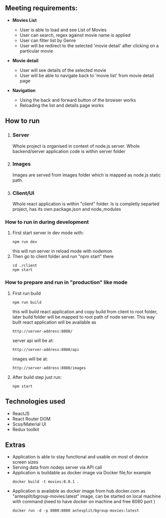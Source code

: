 ## Meeting requirements:
- **Movies List**
  - User is able to load and see List of Movies 
  - User can search, regex against movie name is applied  
  - User can filter list by Genre 
  - User will be  redirect to the selected &#39;movie detail&#39; after clicking on a particular movie

- **Movie detail**
  - User will see details of the selected movie 
  - User will be able to navigate back to &#39;movie list&#39; from movie detail page 

- **Navigation**
  * Using the back and forward button of the browser works 
  * Reloading the list and details page works 

## How to run
1. ### Server
    Whole project is organised in context of node.js server.
    Whole backend/server application code is within server folder
2. ### Images
    Images are served from images folder which is mapped as node.js static path.
2. ### Client/UI
    Whole react application is within "client" folder. Is is completly separted project, has its own package.json and node_modules

### How to run in during development
1. First start server in dev mode with:
    ```
    npm run dev
    ```
    this will run server in reload mode with nodemon
2. Then go to client folder and run "npm start" there
    ```
    cd ./client
    npm start
    ```
### How to prepare and run in "production" like mode
1. First run build
    ```
    npm run build
    ```
    this will build react application and copy build from client to root folder, later build folder will be mapped to root path of node server.
    This way built react application will be available as 
    ```
    http://server-address:8080/
    ```
    server api will be at:
    ```
    http://server-address:8080/api
    ```    
    images will be at:
    ```
    http://server-address:8080/images
    ```        
2. After build step just run:
    ```
    npm start
    ```
    
## Technologies used

- ReactJS
- React Router DOM
- Scss/Material UI
- Redux toolkit

## Extras
- Application is able to stay functional and usable on most of device screen sizes
- Serving data from nodejs server via API call
- Application is buildable as docker image via Docker file,for example
  ```
  docker build -t movies:0.0.1 .
  ```
- Application is available as docker image from hub.docker.com as "antesplit/bgroup-movies:latest" image, can be started on local machine with command (need to have docker on machine and free 8080 port )
  ```
  docker run -d -p 8080:8080 antesplit/bgroup-movies:latest
  ```

